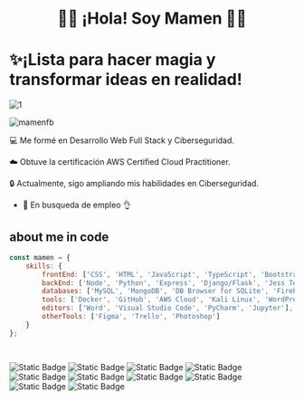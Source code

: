 

<h1 align="center">👋😊 ¡Hola! Soy Mamen 👩‍💻</h1>
<h1 >✨¡Lista para hacer magia y transformar ideas en realidad!</h1>



![1](https://github.com/MamenFB/MamenFB/assets/106315129/21d33f37-602d-4af6-8255-bd8ecf32f354)


<p align="left"> <img src ="https://komarev.com/ghpvc/?username=mamenfb&label=Profile%20views&color=0e75b6&style=flat" alt="mamenfb" /> </p>

💻 Me formé en Desarrollo Web Full Stack y Ciberseguridad.

☁️ Obtuve la certificación AWS Certified Cloud Practitioner.

🔒 Actualmente, sigo ampliando mis habilidades en  Ciberseguridad.

- 🤝 En busqueda de empleo 👌   
## about me in code
```js
const mamen = {
    skills: {
        frontEnd: ['CSS', 'HTML', 'JavaScript', 'TypeScript', 'Bootstrap', 'React', 'Cypress Testing'],
        backEnd: ['Node', 'Python', 'Express', 'Django/Flask', 'Jess Testing'],
        databases: ['MySQL', 'MongoDB', 'DB Browser for SQLite', 'Firebase'],
        tools: ['Docker', 'GitHub', 'AWS Cloud', 'Kali Linux', 'WordPress'],
        editors: ['Word', 'Visual Studio Code', 'PyCharm', 'Jupyter'],
        otherTools: ['Figma', 'Trello', 'Photoshop']
    }
};

   
```

![Static Badge](https://img.shields.io/badge/HTML-5-green?logo=Html)
![Static Badge](https://img.shields.io/badge/CSS-3-blue?logo=CSS)
![Static Badge](https://img.shields.io/badge/JavaScript-ES6-yellow?logo=JavaScript)
![Static Badge](https://img.shields.io/badge/Python-3-blue?logo=Python)
![Static Badge](https://img.shields.io/badge/Node.js-v14.x-green?logo=Node)
![Static Badge](https://img.shields.io/badge/React-17-blue?logo=React)
![Static Badge](https://img.shields.io/badge/expressL-4.18.2-green?logo=express)
![Static Badge](https://img.shields.io/badge/Docker-25-blue?logo=Doker)
![Static Badge](https://img.shields.io/badge/MongoDB-4-green?logo=MongoDB)
![Static Badge](https://img.shields.io/badge/MySQL-8.0-blue?logo=MySQL)















